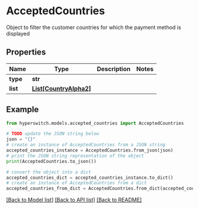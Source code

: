 # AcceptedCountries

Object to filter the customer countries for which the payment method is displayed

## Properties

Name | Type | Description | Notes
------------ | ------------- | ------------- | -------------
**type** | **str** |  | 
**list** | [**List[CountryAlpha2]**](CountryAlpha2.md) |  | 

## Example

```python
from hyperswitch.models.accepted_countries import AcceptedCountries

# TODO update the JSON string below
json = "{}"
# create an instance of AcceptedCountries from a JSON string
accepted_countries_instance = AcceptedCountries.from_json(json)
# print the JSON string representation of the object
print(AcceptedCountries.to_json())

# convert the object into a dict
accepted_countries_dict = accepted_countries_instance.to_dict()
# create an instance of AcceptedCountries from a dict
accepted_countries_from_dict = AcceptedCountries.from_dict(accepted_countries_dict)
```
[[Back to Model list]](../README.md#documentation-for-models) [[Back to API list]](../README.md#documentation-for-api-endpoints) [[Back to README]](../README.md)


